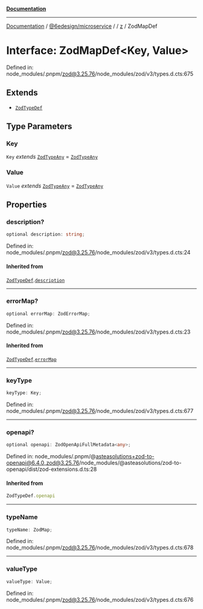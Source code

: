 [**Documentation**](../../../../../README.md)

***

[Documentation](../../../../../README.md) / [@6edesign/microservice](../../../README.md) / [](../../../README.md) / [z](../README.md) / ZodMapDef

# Interface: ZodMapDef&lt;Key, Value&gt;

Defined in: node\_modules/.pnpm/zod@3.25.76/node\_modules/zod/v3/types.d.cts:675

## Extends

- [`ZodTypeDef`](ZodTypeDef.md)

## Type Parameters

### Key

`Key` *extends* [`ZodTypeAny`](../type-aliases/ZodTypeAny.md) = [`ZodTypeAny`](../type-aliases/ZodTypeAny.md)

### Value

`Value` *extends* [`ZodTypeAny`](../type-aliases/ZodTypeAny.md) = [`ZodTypeAny`](../type-aliases/ZodTypeAny.md)

## Properties

### description?

```ts
optional description: string;
```

Defined in: node\_modules/.pnpm/zod@3.25.76/node\_modules/zod/v3/types.d.cts:24

#### Inherited from

[`ZodTypeDef`](ZodTypeDef.md).[`description`](ZodTypeDef.md#description)

***

### errorMap?

```ts
optional errorMap: ZodErrorMap;
```

Defined in: node\_modules/.pnpm/zod@3.25.76/node\_modules/zod/v3/types.d.cts:23

#### Inherited from

[`ZodTypeDef`](ZodTypeDef.md).[`errorMap`](ZodTypeDef.md#errormap)

***

### keyType

```ts
keyType: Key;
```

Defined in: node\_modules/.pnpm/zod@3.25.76/node\_modules/zod/v3/types.d.cts:677

***

### openapi?

```ts
optional openapi: ZodOpenApiFullMetadata<any>;
```

Defined in: node\_modules/.pnpm/@asteasolutions+zod-to-openapi@6.4.0\_zod@3.25.76/node\_modules/@asteasolutions/zod-to-openapi/dist/zod-extensions.d.ts:28

#### Inherited from

```ts
ZodTypeDef.openapi
```

***

### typeName

```ts
typeName: ZodMap;
```

Defined in: node\_modules/.pnpm/zod@3.25.76/node\_modules/zod/v3/types.d.cts:678

***

### valueType

```ts
valueType: Value;
```

Defined in: node\_modules/.pnpm/zod@3.25.76/node\_modules/zod/v3/types.d.cts:676
